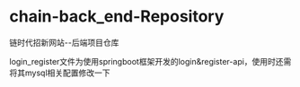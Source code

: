 # chain-back_end-Repository
链时代招新网站--后端项目仓库

login_register文件为使用springboot框架开发的login&register-api，使用时还需将其mysql相关配置修改一下
